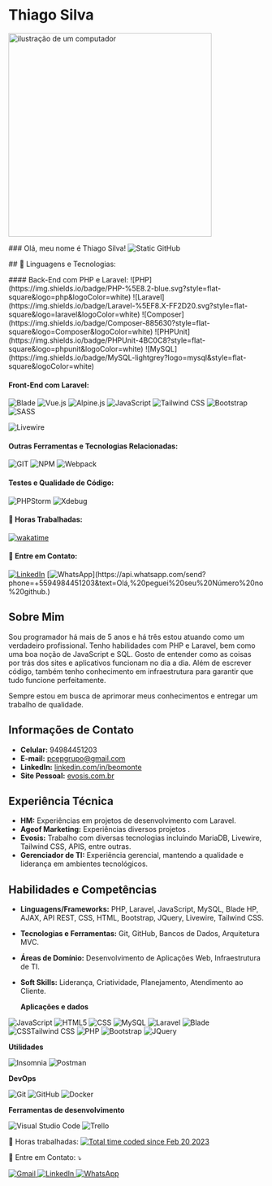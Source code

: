 # Thiago Silva

<img src="https://raw.githubusercontent.com/MicaelliMedeiros/micaellimedeiros/master/image/computer-illustration.png" alt="ilustração de um computador" width="400" />
<p align="left"> 
### Olá, meu nome é Thiago  Silva!

<img src="https://img.shields.io/static/v1?label=Overview&message=Thiago%20Silva&color=f8efd4&style=for-the-badge&logo=GitHub" alt="Static GitHub" />

</p>
## 🦄 Linguagens e Tecnologias:
<p align="left">
#### Back-End com PHP e Laravel:
![PHP](https://img.shields.io/badge/PHP-%5E8.2-blue.svg?style=flat-square&logo=php&logoColor=white)
![Laravel](https://img.shields.io/badge/Laravel-%5EF8.X-FF2D20.svg?style=flat-square&logo=laravel&logoColor=white)
![Composer](https://img.shields.io/badge/Composer-885630?style=flat-square&logo=Composer&logoColor=white)
![PHPUnit](https://img.shields.io/badge/PHPUnit-4BC0C8?style=flat-square&logo=phpunit&logoColor=white)
![MySQL](https://img.shields.io/badge/MySQL-lightgrey?logo=mysql&style=flat-square&logoColor=white)
</p>

#### Front-End com Laravel:
![Blade](https://img.shields.io/badge/Blade-%5EF8.X-2088FF.svg?style=flat-square&logo=laravel&logoColor=white)
![Vue.js](https://img.shields.io/badge/Vue.js-4FC08D?style=flat-square&logo=Vue.js&logoColor=white)
![Alpine.js](https://img.shields.io/badge/Alpine.js-8BC0D0?style=flat-square&logo=Alpine.js&logoColor=white)
![JavaScript](https://img.shields.io/badge/JavaScript-blue?logo=JavaScript&style=flat-square&logoColor=white)
![Tailwind CSS](https://img.shields.io/badge/Tailwind_CSS-38B2AC?style=flat-square&logo=tailwind-css&logoColor=white)
![Bootstrap](https://img.shields.io/badge/Bootstrap-7952B3?style=flat-square&logo=bootstrap&logoColor=white)
![SASS](https://img.shields.io/badge/SASS-hotpink.svg?style=flat-square&logo=SASS&logoColor=white)

![Livewire](https://img.shields.io/badge/Livewire-%5EF8.X-FFDD00.svg?style=flat-square&logo=laravel&logoColor=white)

#### Outras Ferramentas e Tecnologias Relacionadas:
![GIT](https://img.shields.io/badge/GIT-F05032?style=flat-square&logo=git&logoColor=white)
![NPM](https://img.shields.io/badge/NPM-CB3837?style=flat-square&logo=npm&logoColor=white)
![Webpack](https://img.shields.io/badge/Webpack-8DD6F9?style=flat-square&logo=Webpack&logoColor=white)

#### Testes e Qualidade de Código:
![PHPStorm](https://img.shields.io/badge/PHPStorm-000000.svg?style=flat-square&logo=phpstorm&logoColor=white)
![Xdebug](https://img.shields.io/badge/Xdebug-%5EF8.X-3973A5.svg?style=flat-square&logoColor=white)



#### 💼 Horas Trabalhadas:
[![wakatime](https://wakatime.com/badge/user/2d28d262-ccad-4508-a794-b10b45d7cca4.svg)](https://wakatime.com/@2d28d262-ccad-4508-a794-b10b45d7cca4)
#### 💌 Entre em Contato:
[![LinkedIn](https://img.shields.io/badge/-LinkedIn-0e76a8?style=flat-square&logo=Linkedin&logoColor=white&link=www.linkedin.com/in/beomonte)](https://www.linkedin.com/in/beomonte)
[![WhatsApp](https://img.shields.io/badge/-WhatsApp-25d366?style=flat-square&labelColor=25d366&logo=whatsapp&logoColor=white&link=https://api.whatsapp.com/send?phone=+5594984110714&text=Olá,%20peguei%20seu%20Número%20no%20github.)](https://api.whatsapp.com/send?phone=+5594984451203&text=Olá,%20peguei%20seu%20Número%20no%20github.)

## Sobre Mim
Sou programador há mais de 5 anos e há três estou atuando como um verdadeiro profissional. Tenho habilidades com PHP e Laravel, bem como uma boa noção de JavaScript e SQL. Gosto de entender como as coisas por trás dos sites e aplicativos funcionam no dia a dia. Além de escrever código, também tenho conhecimento em infraestrutura para garantir que tudo funcione perfeitamente.

Sempre estou em busca de aprimorar meus conhecimentos e entregar um trabalho de qualidade. 

## Informações de Contato
- **Celular:** 94984451203
- **E-mail:** pcepgrupo@gmail.com
- **LinkedIn:** [linkedin.com/in/beomonte](https://www.linkedin.com/in/beomonte)
- **Site Pessoal:** [evosis.com.br](https://www.evosis.com.br)


## Experiência Técnica
- **HM:** Experiências  em projetos de desenvolvimento com Laravel.
- **Ageof Marketing:** Experiências diversos  projetos .
- **Evosis:** Trabalho com diversas tecnologias incluindo MariaDB, Livewire, Tailwind CSS, APIS, entre outras.
- **Gerenciador de TI:** Experiência gerencial, mantendo a qualidade e liderança em ambientes tecnológicos.

## Habilidades e Competências
- **Linguagens/Frameworks:** PHP, Laravel, JavaScript, MySQL, Blade HP, AJAX, API REST, CSS, HTML, Bootstrap, JQuery, Livewire, Tailwind CSS.
- **Tecnologias e Ferramentas:** Git, GitHub, Bancos de Dados, Arquitetura MVC.
- **Áreas de Domínio:** Desenvolvimento de Aplicações Web, Infraestrutura de TI.
- **Soft Skills:** Liderança, Criatividade, Planejamento, Atendimento ao Cliente.

  **Aplicações e dados**
  
![JavaScript](https://img.shields.io/badge/-JavaScript-333333?style=flat&logo=javascript)
![HTML5](https://img.shields.io/badge/-HTML5-333333?style=flat&logo=HTML5)
![CSS](https://img.shields.io/badge/-CSS-333333?style=flat&logo=CSS3&logoColor=1572B6) 
![MySQL](https://img.shields.io/badge/-MySQL-333333?style=flat&logo=mysql)
![Laravel](https://img.shields.io/badge/-Laravel-333333?style=flat&logo=laravel)
![Blade](https://img.shields.io/badge/-Blade-333333?style=flat)
![CSSTailwind CSS](https://img.shields.io/badge/-CSSTailwind_CSS-333333?style=flat)
![PHP](https://img.shields.io/badge/-PHP-333333?style=flat&logo=php)
![Bootstrap](https://img.shields.io/badge/-Bootstrap-333333?style=flat&logo=bootstrap)
![JQuery](https://img.shields.io/badge/-JQuery-333333?style=flat&logo=jquery) 


**Utilidades**

![Insomnia](https://img.shields.io/badge/-Insomnia-333333?style=flat&logo=insomnia)
![Postman](https://img.shields.io/badge/-Postman-333333?style=flat&logo=postman)

**DevOps**

![Git](https://img.shields.io/badge/-Git-333333?style=flat&logo=git)
![GitHub](https://img.shields.io/badge/-GitHub-333333?style=flat&logo=github) 
![Docker](https://img.shields.io/badge/-Docker-333333?style=flat&logo=docker) 

**Ferramentas de desenvolvimento**

![Visual Studio Code](https://img.shields.io/badge/-Visual%20Studio%20Code-333333?style=flat&logo=visual-studio-code&logoColor=007ACC) 
![Trello](https://img.shields.io/badge/-Trello-333333?style=flat&logo=trello&logoColor=007ACC) 

</p>  

<p align="left">
  💼 Horas trabalhadas: <a href="https://wakatime.com/@a846156c-0d3d-4698-b445-49b9088e8fc9"><img src="https://wakatime.com/badge/user/a846156c-0d3d-4698-b445-49b9088e8fc9.svg" alt="Total time coded since Feb 20 2023" /></a>
</p>

<p align="left">
  💌 Entre em Contato: ⤵️
</p>

<p align="left">
<a href="mailto:pcepgrupo@gmail.com" title="Gmail" target="_blank">
  <img src="https://img.shields.io/badge/-Gmail-FF0000?style=flat-square&labelColor=FF0000&logo=gmail&logoColor=white" alt="Gmail"/>
</a> 
  <a href="https://linkedin.com/in/beomonte" title="LinkedIn" target="_blank">
  <img src="https://img.shields.io/badge/-Linkedin-0e76a8?style=flat-square&logo=Linkedin&logoColor=white" alt="LinkedIn"/>
</a> 
  <a href="https://wa.me/5594984451203?text=peguei+seu+Numero+no+github" title="WhatsApp" target="_blank">
  <img src="https://img.shields.io/badge/-WhatsApp-25d366?style=flat-square&labelColor=25d366&logo=whatsapp&logoColor=white" alt="WhatsApp"/>
</a>

</p>
